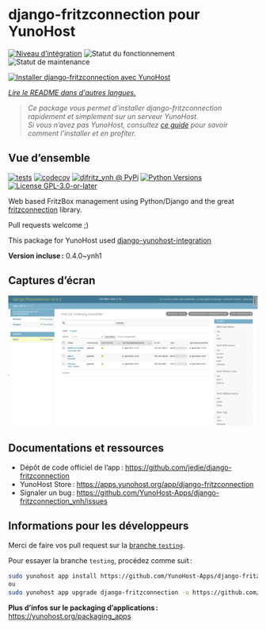 <!--
Nota bene : ce README est automatiquement généré par <https://github.com/YunoHost/apps/tree/master/tools/readme_generator>
Il NE doit PAS être modifié à la main.
-->

# django-fritzconnection pour YunoHost

[![Niveau d’intégration](https://dash.yunohost.org/integration/django-fritzconnection.svg)](https://ci-apps.yunohost.org/ci/apps/django-fritzconnection/) ![Statut du fonctionnement](https://ci-apps.yunohost.org/ci/badges/django-fritzconnection.status.svg) ![Statut de maintenance](https://ci-apps.yunohost.org/ci/badges/django-fritzconnection.maintain.svg)

[![Installer django-fritzconnection avec YunoHost](https://install-app.yunohost.org/install-with-yunohost.svg)](https://install-app.yunohost.org/?app=django-fritzconnection)

*[Lire le README dans d'autres langues.](./ALL_README.md)*

> *Ce package vous permet d’installer django-fritzconnection rapidement et simplement sur un serveur YunoHost.*  
> *Si vous n’avez pas YunoHost, consultez [ce guide](https://yunohost.org/install) pour savoir comment l’installer et en profiter.*

## Vue d’ensemble

[![tests](https://github.com/YunoHost-Apps/django-fritzconnection_ynh/actions/workflows/tests.yml/badge.svg?branch=main)](https://github.com/YunoHost-Apps/django-fritzconnection_ynh/actions/workflows/tests.yml)
[![codecov](https://codecov.io/github/jedie/djfritz_ynh/branch/main/graph/badge.svg)](https://app.codecov.io/github/jedie/djfritz_ynh)
[![djfritz_ynh @ PyPi](https://img.shields.io/pypi/v/djfritz_ynh?label=djfritz_ynh%20%40%20PyPi)](https://pypi.org/project/djfritz_ynh/)
[![Python Versions](https://img.shields.io/pypi/pyversions/djfritz_ynh)](https://github.com/YunoHost-Apps/django-fritzconnection_ynh/blob/main/pyproject.toml)
[![License GPL-3.0-or-later](https://img.shields.io/pypi/l/djfritz_ynh)](https://github.com/YunoHost-Apps/django-fritzconnection_ynh/blob/main/LICENSE)

Web based FritzBox management using Python/Django and the great [fritzconnection](https://github.com/kbr/fritzconnection) library.

Pull requests welcome ;)

This package for YunoHost used [django-yunohost-integration](https://github.com/YunoHost-Apps/django_yunohost_integration)


**Version incluse :** 0.4.0~ynh1

## Captures d’écran

![Capture d’écran de django-fritzconnection](./doc/screenshots/screenshot.png)

## Documentations et ressources

- Dépôt de code officiel de l’app : <https://github.com/jedie/django-fritzconnection>
- YunoHost Store : <https://apps.yunohost.org/app/django-fritzconnection>
- Signaler un bug : <https://github.com/YunoHost-Apps/django-fritzconnection_ynh/issues>

## Informations pour les développeurs

Merci de faire vos pull request sur la [branche `testing`](https://github.com/YunoHost-Apps/django-fritzconnection_ynh/tree/testing).

Pour essayer la branche `testing`, procédez comme suit :

```bash
sudo yunohost app install https://github.com/YunoHost-Apps/django-fritzconnection_ynh/tree/testing --debug
ou
sudo yunohost app upgrade django-fritzconnection -u https://github.com/YunoHost-Apps/django-fritzconnection_ynh/tree/testing --debug
```

**Plus d’infos sur le packaging d’applications :** <https://yunohost.org/packaging_apps>
